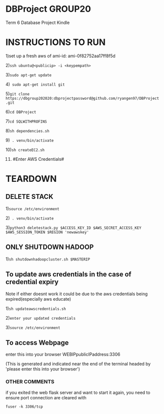 # DBProject GROUP20
Term 6 Database Project Kindle 

# INSTRUCTIONS TO RUN

1)set up a fresh aws of ami-id: ami-0f82752aa17ff8f5d

2)```ssh ubuntu@<publicip> -i <keypempath>```
  
3)```sudo apt-get update```

4)``` sudo apt-get install git```

5)```git clone https://dbgroup202020:dbprojectpassword@github.com/ryangen97/DBProject.git```

6)```cd DBProject```

7)```cd SQLWITHPROFINS```

8)```sh dependencies.sh```

9)``` . venv/bin/activate```

10)```sh createEC2.sh```

11) #Enter AWS Credentials#



# TEARDOWN

## DELETE STACK

1)```source /etc/environment```

2)``` . venv/bin/activate```

3)```python3 deletestack.py $ACCESS_KEY_ID $AWS_SECRET_ACCESS_KEY $AWS_SESSION_TOKEN $REGION 'newawskey'```

## ONLY SHUTDOWN HADOOP

1)```sh shutdownhadoopcluster.sh $MASTERIP```
##


## To update aws credentials in the case of credential expiry
Note if either doesnt work it could be due to the aws credentials being expired(especially aws educate)

1)```sh updateawscredentials.sh```
 
2)```enter your updated credentials```
 
3)```source /etc/environment```

## To access Webpage
enter this into your browser WEBIPpublicIPaddress:3306
  
(This is generated and indicated near the end of the terminal headed by 'please enter this into your browser')

### OTHER COMMENTS
if you exited the web flask server and want to start it again, you need to ensure port connection are cleared with

```fuser -k 3306/tcp```
